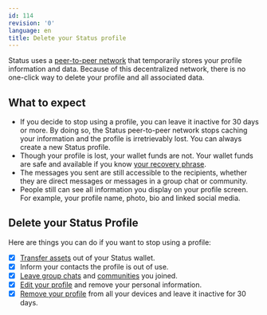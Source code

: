 ```yaml
---
id: 114
revision: '0'
language: en
title: Delete your Status profile
---
```


Status uses a [peer-to-peer network](../messaging-and-web3-browser/about-status-messages#peer-to-peer-messaging) that temporarily stores your profile information and data. Because of this decentralized network, there is no one-click way to delete your profile and all associated data.

## What to expect

- If you decide to stop using a profile, you can leave it inactive for 30 days or more. By doing so, the Status peer-to-peer network stops caching your information and the profile is irretrievably lost. You can always create a new Status profile.
- Though your profile is lost, your wallet funds are not. Your wallet funds are safe and available if you know [your recovery phrase](../getting-started/create-or-restore-your-status-profile-using-a-recovery-phrase).
- The messages you sent are still accessible to the recipients, whether they are direct messages or messages in a group chat or community.
- People still can see all information you display on your profile screen. For example, your profile name, photo, bio and linked social media.

## Delete your Status Profile

Here are things you can do if you want to stop using a profile:

- [x] [Transfer assets](../status-wallet/send-crypto) out of your Status wallet.
- [x] Inform your contacts the profile is out of use.
- [x] [Leave group chats](../messaging-and-web3-browser/leave-a-group-chat) and [communities](../status-communities/leave-a-status-community) you joined.
- [x] [Edit your profile](../edit-your-profile) and remove your personal information.
- [x] [Remove your profile](./remove-a-status-profile-from-your-profile-list) from all your devices and leave it inactive for 30 days.

